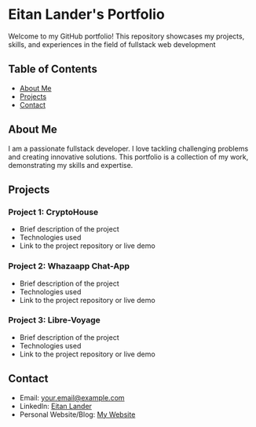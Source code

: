 # Eitan Lander's Portfolio

Welcome to my GitHub portfolio! This repository showcases my projects, skills, and experiences in the field of fullstack web development

## Table of Contents
- [About Me](#about-me)
- [Projects](#projects)
- [Contact](#contact)

## About Me
I am a passionate fullstack developer. I love tackling challenging problems and creating innovative solutions. This portfolio is a collection of my work, demonstrating my skills and expertise.

## Projects
### Project 1: CryptoHouse
- Brief description of the project
- Technologies used
- Link to the project repository or live demo

### Project 2: Whazaapp Chat-App
- Brief description of the project
- Technologies used
- Link to the project repository or live demo

### Project 3: Libre-Voyage
- Brief description of the project
- Technologies used
- Link to the project repository or live demo

## Contact
- Email: your.email@example.com
- LinkedIn: [Eitan Lander](https://www.linkedin.com/in/eitan-lander-b69098278/)
- Personal Website/Blog: [My Website](https://eitanlander.com)

